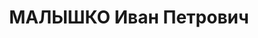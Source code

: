 ---
title: МАЛЫШКО Иван Петрович
description: "1897, Київська губернія Білоцерківський повіт м.Біла Церква, українець,\
  \ освiта вища, безпартійний. Проживав у м. Києві, військовослужбовець, помічник\
  \ лікаря. \n  Арешт. 13.09.1937. Військовою колегією Верховного Суду СРСР за ст.\
  \ 54-6 КК УРСР (шпигунство), ст. 54-8 КК УРСР (терористичний акт), ст. 54-11 КК\
  \ УРСР (підготування до контрреволюційних злочинів) 21.12.1937 засуджений до ВМП,\
  \ конфіскація усього майна, розстріляний 22.12.1937р. у м. Києві. Реабілітований\
  \ у 1958 році."
---